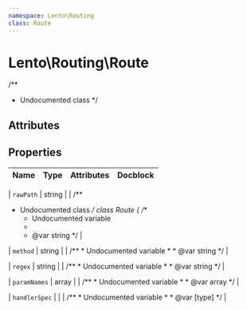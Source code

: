 ```yaml
---
namespace: Lento\Routing
class: Route
---
```


# Lento\Routing\Route

/**
 * Undocumented class
 */

## Attributes


## Properties
| Name | Type | Attributes | Docblock |
|------|------|------------|----------|

| `rawPath` | string |  | /**
 * Undocumented class
 */
class Route
{
    /**
     * Undocumented variable
     *
     * @var string
     */ |

| `method` | string |  | /**
     * Undocumented variable
     *
     * @var string
     */ |

| `regex` | string |  | /**
     * Undocumented variable
     *
     * @var string
     */ |

| `paramNames` | array |  | /**
     * Undocumented variable
     *
     * @var array
     */ |

| `handlerSpec` |  |  | /**
     * Undocumented variable
     *
     * @var [type]
     */ |




